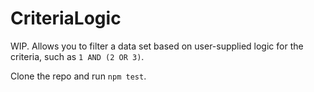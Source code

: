 # CriteriaLogic

WIP. Allows you to filter a data set based on user-supplied logic for the criteria, such as `1 AND (2 OR 3)`.

Clone the repo and run `npm test`.